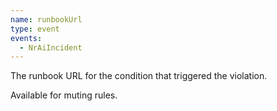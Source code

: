 ```yaml
---
name: runbookUrl
type: event
events:
  - NrAiIncident
---
```


The runbook URL for the condition that triggered the violation.

Available for muting rules.